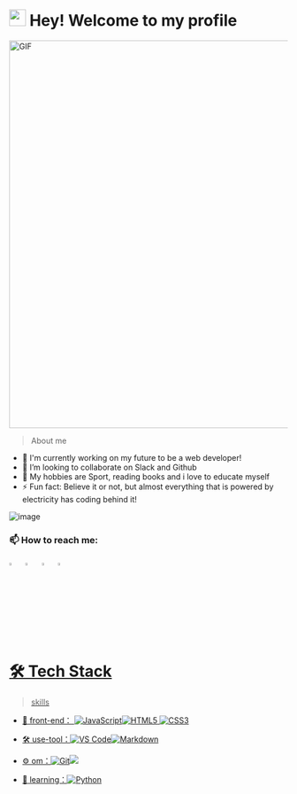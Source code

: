 <h1><img src="https://emojis.slackmojis.com/emojis/images/1531849430/4246/blob-sunglasses.gif?1531849430" width="30"/> Hey! Welcome to my profile</h1>


<img hight="300" width="700" alt="GIF" align="center" src="https://github.com/Xx-Ashutosh-xX/Xx-Ashutosh-xX/blob/master/assets/208593.gif">

> About me

- 🔭 I'm currently working on my future to be a web developer!
- 👯 I’m looking to collaborate on Slack and Github
- 🤔 My hobbies are Sport, reading books and i love to educate myself
- ⚡ Fun fact: Believe it or not, but almost everything that is powered by electricity has coding behind it!

![image](https://user-images.githubusercontent.com/109968270/180860073-2b9ed2f6-321c-4a52-a22e-a0761bf0f8b0.png)

### 📫 How to reach me:
[<img src="https://upload.wikimedia.org/wikipedia/commons/8/83/Steam_icon_logo.svg" width="3.5%"/>](https://steamcommunity.com/id/STEAMNAMEE/)  &nbsp; [<img src="https://github.com/sciencepal/sciencepal/blob/master/assets/discord-round.svg" width="3.5%"/>](MYDISCORDGG)  &nbsp; [<img src="https://img.icons8.com/fluent/48/000000/instagram-new.png" width="3.5%"/>](INSTAURL)  &nbsp; <a href="mailto:MYYYGMAIL@gmail.com"> <img src="https://img.icons8.com/fluent/48/000000/gmail.png" width="3.5%"/>








  # 🛠 Tech Stack

> skills

- 👯 front-end： ![JavaScript](https://img.shields.io/badge/-JavaScript-yellow?style=flat-circle&logo=javascript)![HTML5](https://img.shields.io/badge/-HTML5-yellow?style=flat-circle&logo=html5) ![CSS3](https://img.shields.io/badge/-CSS3-yellow?style=flat-circle&logo=css3)

- :hammer_and_wrench: use-tool：![VS Code](https://img.shields.io/badge/-VSCode-blue?style=flat-circle&logo=VSCode)![Markdown](https://img.shields.io/badge/-Markdown-black?style=flat-circle&logo=markdown)

- ⚙️ om：![Git](https://img.shields.io/badge/-Git-yellow?style=flat-circle&logo=git)![](https://img.shields.io/badge/-GitHub-black?style=flat-circle&logo=GitHub)


- 🌱 learning：![Python](https://img.shields.io/badge/-Python-yellow?style=flat-circle&logo=Python)
